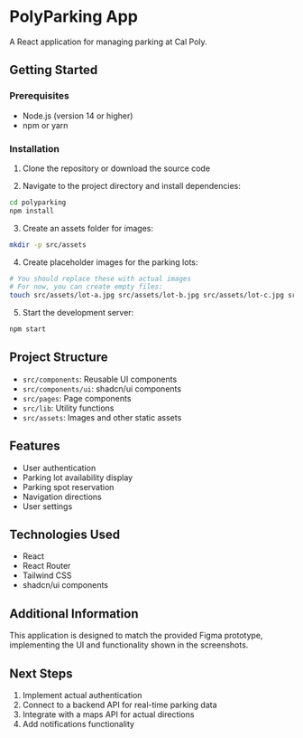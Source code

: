# PolyParking App

A React application for managing parking at Cal Poly.

## Getting Started

### Prerequisites

- Node.js (version 14 or higher)
- npm or yarn

### Installation

1. Clone the repository or download the source code

2. Navigate to the project directory and install dependencies:
```bash
cd polyparking
npm install
```

3. Create an assets folder for images:
```bash
mkdir -p src/assets
```

4. Create placeholder images for the parking lots:
```bash
# You should replace these with actual images
# For now, you can create empty files:
touch src/assets/lot-a.jpg src/assets/lot-b.jpg src/assets/lot-c.jpg src/assets/lot-d.jpg src/assets/lot-e.jpg src/assets/lot-f.jpg
```

5. Start the development server:
```bash
npm start
```

## Project Structure

- `src/components`: Reusable UI components
- `src/components/ui`: shadcn/ui components
- `src/pages`: Page components
- `src/lib`: Utility functions
- `src/assets`: Images and other static assets

## Features

- User authentication
- Parking lot availability display
- Parking spot reservation
- Navigation directions
- User settings

## Technologies Used

- React
- React Router
- Tailwind CSS
- shadcn/ui components

## Additional Information

This application is designed to match the provided Figma prototype, implementing the UI and functionality shown in the screenshots.

## Next Steps

1. Implement actual authentication
2. Connect to a backend API for real-time parking data
3. Integrate with a maps API for actual directions
4. Add notifications functionality